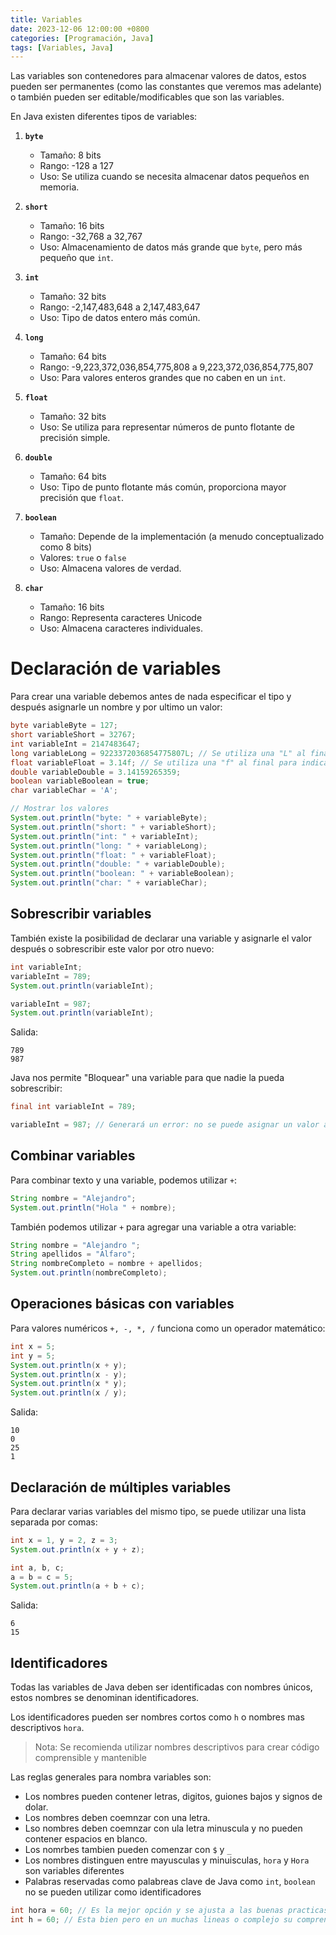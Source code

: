 ```yaml
---
title: Variables
date: 2023-12-06 12:00:00 +0800
categories: [Programación, Java]
tags: [Variables, Java]
---
```


Las variables son contenedores para almacenar valores de datos, estos pueden ser permanentes (como las constantes que veremos mas adelante) o también pueden ser editable/modificables que son las variables.

En Java existen diferentes tipos de variables:

1. **`byte`**
   - Tamaño: 8 bits
   - Rango: -128 a 127
   - Uso: Se utiliza cuando se necesita almacenar datos pequeños en memoria.

2. **`short`**
   - Tamaño: 16 bits
   - Rango: -32,768 a 32,767
   - Uso: Almacenamiento de datos más grande que `byte`, pero más pequeño que `int`.

3. **`int`**
   - Tamaño: 32 bits
   - Rango: -2,147,483,648 a 2,147,483,647
   - Uso: Tipo de datos entero más común.

4. **`long`**
   - Tamaño: 64 bits
   - Rango: -9,223,372,036,854,775,808 a 9,223,372,036,854,775,807
   - Uso: Para valores enteros grandes que no caben en un `int`.

5. **`float`**
   - Tamaño: 32 bits
   - Uso: Se utiliza para representar números de punto flotante de precisión simple.

6. **`double`**
   - Tamaño: 64 bits
   - Uso: Tipo de punto flotante más común, proporciona mayor precisión que `float`.

7. **`boolean`**
   - Tamaño: Depende de la implementación (a menudo conceptualizado como 8 bits)
   - Valores: `true` o `false`
   - Uso: Almacena valores de verdad.

8. **`char`**
   - Tamaño: 16 bits
   - Rango: Representa caracteres Unicode
   - Uso: Almacena caracteres individuales.


# Declaración de variables

Para crear una variable debemos antes de nada especificar el tipo y después asignarle un nombre y por ultimo un valor:

```java
byte variableByte = 127;
short variableShort = 32767;
int variableInt = 2147483647;
long variableLong = 9223372036854775807L; // Se utiliza una "L" al final para indicar que es un valor long
float variableFloat = 3.14f; // Se utiliza una "f" al final para indicar que es un valor float
double variableDouble = 3.14159265359;
boolean variableBoolean = true;
char variableChar = 'A';

// Mostrar los valores
System.out.println("byte: " + variableByte);
System.out.println("short: " + variableShort);
System.out.println("int: " + variableInt);
System.out.println("long: " + variableLong);
System.out.println("float: " + variableFloat);
System.out.println("double: " + variableDouble);
System.out.println("boolean: " + variableBoolean);
System.out.println("char: " + variableChar);
```

## Sobrescribir variables

También existe la posibilidad de declarar una variable y asignarle el valor después o sobrescribir este valor por otro nuevo:

```java
int variableInt;
variableInt = 789;
System.out.println(variableInt);

variableInt = 987;
System.out.println(variableInt);
```

Salida:

```text
789
987
```

Java nos permite "Bloquear" una variable para que nadie la pueda sobrescribir:

```java
final int variableInt = 789;

variableInt = 987; // Generará un error: no se puede asignar un valor a una variable final
```

## Combinar variables

Para combinar texto y una variable, podemos utilizar `+`:

```java
String nombre = "Alejandro";
System.out.println("Hola " + nombre);
```

También podemos utilizar `+` para agregar una variable a otra variable:

```java
String nombre = "Alejandro ";
String apellidos = "Alfaro";
String nombreCompleto = nombre + apellidos;
System.out.println(nombreCompleto);
```

## Operaciones básicas con variables

Para valores numéricos `+, -, *, /` funciona como un operador matemático: 

```java
int x = 5;
int y = 5;
System.out.println(x + y);
System.out.println(x - y);
System.out.println(x * y);
System.out.println(x / y);
```

Salida:

```text
10
0
25
1
```

## Declaración de múltiples variables

Para declarar varias variables del mismo tipo, se puede utilizar una lista separada por comas:

```java
int x = 1, y = 2, z = 3;
System.out.println(x + y + z);

int a, b, c;
a = b = c = 5;
System.out.println(a + b + c);
```

Salida: 

```text
6
15
```

## Identificadores

Todas las variables de  Java deben ser identificadas con nombres únicos, estos nombres se denominan identificadores.

Los identificadores pueden ser nombres cortos como `h` o nombres mas descriptivos `hora`.

> Nota: Se recomienda utilizar nombres descriptivos para crear código comprensible y mantenible

Las reglas generales para nombra variables son:

* Los nombres pueden contener letras, digitos, guiones bajos y signos de dolar.
* Los nombres deben coemnzar con una letra.
* Lso nombres deben coemnzar con ula letra minuscula y no pueden contener espacios en blanco.
* Los nomrbes tambien pueden comenzar con `$` y `_`
* Los nombres distinguen entre mayusculas y minuisculas, `hora` y `Hora` son variables diferentes
* Palabras reservadas como palabreas clave de Java como `int`, `boolean` no se pueden utilizar como identificadores

```java
int hora = 60; // Es la mejor opción y se ajusta a las buenas practicas
int h = 60; // Esta bien pero en un muchas lineas o complejo su comprensión puede ser complicada
```

